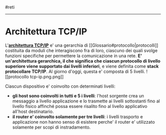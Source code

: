 #reti 
___
# **Architettura TCP/IP**
L'<u><b>architettura TCP/IP</b></u> e' una gerarchia di [[Glossario#protocollo|protocolli]] costituita da moduli che interagiscono fra di loro, ciascuno dei quali svolge funzioni specifiche per permettere la comunicazione in una rete.
**E' un'architettura gerarchica, il che significa che ciascun protocollo di livello superiore viene supportato dai livelli inferiori**, e viene definita come **stack protocollare TCP/IP**.
Al giorno d'oggi, questa e' composta di 5 livelli.
![[protocollo tcp-ip.png.png]]

Ciascun dispositivo e' coinvolto con determinati livelli:
- **gli host sono coinvolti in tutti e 5 i livelli**: l'host sorgente crea un messaggio a livello applicazione e lo trasmette ai livelli sottostanti fino al livello fisico affinché possa essere risalito fino al livello applicativo all'host destinatario.
- **il router e' coinvolto solamente per tre livelli**: i livelli trasporto e applicazione non hanno senso di esistere perche' il router e' utilizzato solamente per scopi di instradamento.